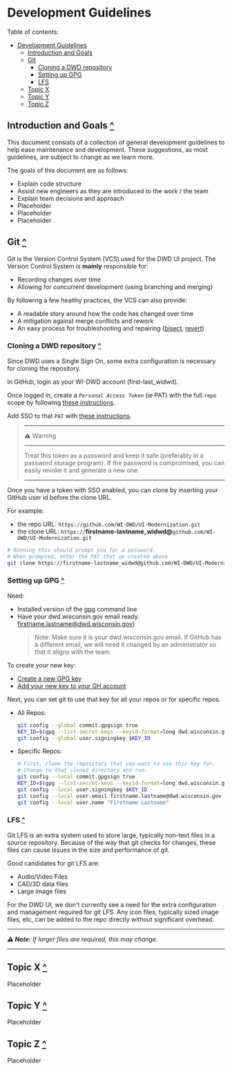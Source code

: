 # Development Guidelines

Table of contents:
- [Development Guidelines](#development-guidelines)
  - [Introduction and Goals](#introduction-and-goals-)
  - [Git](#git-)
    - [Cloning a DWD repository](#cloning-a-dwd-repository-)
    - [Setting up GPG](#setting-up-gpg-)
    - [LFS](#lfs-)
  - [Topic X](#topic-x-)
  - [Topic Y](#topic-y-)
  - [Topic Z](#topic-z-)

## Introduction and Goals [^](#development-guidelines)
This document consists of a collection of general development guidelines to help ease maintenance and development. These suggestions, as most guidelines, are subject to change as we learn more.

The goals of this document are as follows:
- Explain code structure
- Assist new engineers as they are introduced to the work / the team
- Explain team decisions and approach
- Placeholder
- Placeholder
- Placeholder

## Git [^](#development-guidelines)

Git is the Version Control System (VCS) used for the DWD UI project. The Version Control System is **mainly** responsible for:

- Recording changes over time
- Allowing for concurrent development (using branching and merging)

By following a few healthy practices, the VCS can also provide:

- A readable story around how the code has changed over time
- A mitigation against merge conflicts and rework
- An easy process for troubleshooting and repairing ([bisect](https://git-scm.com/docs/git-bisect),
  [revert](https://git-scm.com/docs/git-revert))

### Cloning a DWD repository [^](#development-guidelines)

Since DWD uses a Single Sign On, some extra configuration is necessary for cloning the repository.

In GitHub, login as your WI-DWD account (first-last_widwd).

Once logged in, create a *`Personal Access Token`* (ie PAT) with the full `repo` scope by following
[these instructions](https://docs.github.com/en/authentication/keeping-your-account-and-data-secure/creating-a-personal-access-token).

Add SSO to that `PAT` with [these instructions](https://docs.github.com/en/enterprise-cloud@latest/authentication/authenticating-with-saml-single-sign-on/authorizing-a-personal-access-token-for-use-with-saml-single-sign-on).

> ---
> ⚠ Warning
>
> ---
> Treat this token as a password and keep it safe (preferably in a password storage program). If the password is
> compromised, you can easily revoke it and generate a new one.
>
> ---

Once you have a token with SSO enabled, you can clone by inserting your GitHub user id before the clone URL.

For example:
- the repo URL: `https://github.com/WI-DWD/UI-Modernization.git`
- the clone URL: `https://`**firstname-lastname_widwd@**`github.com/WI-DWD/UI-Modernization.git`

```bash
# Running this should prompt you for a password.
# When prompted, enter the PAT that we created above
git clone https://firstname-lastname_widwd@github.com/WI-DWD/UI-Modernization.git`
```

### Setting up GPG [^](#development-guidelines)
Need:
- Installed version of the [gpg](https://www.gnupg.org/download/#sec-1-2) command line
- Have your dwd.wisconsin.gov email ready. firstname.lastname@dwd.wisconsin.gov)
  > Note: Make sure it is your dwd.wisconsin.gov email. If GitHub has a different email, we will need it
  > changed by an administrator so that it aligns with the team.

To create your new key:
- [Create a new GPG key](https://docs.github.com/en/authentication/managing-commit-signature-verification/generating-a-new-gpg-key)
- [Add your new key to your GH account](https://docs.github.com/en/authentication/managing-commit-signature-verification/adding-a-new-gpg-key-to-your-github-account)

Next, you can set git to use that key for all your repos or for specific repos.
- All Repos:
  ```bash
  git config --global commit.gpgsign true
  KEY_ID=$(gpg --list-secret-keys --keyid-format=long dwd.wisconsin.gov | grep ^sec | sed -e 's|.*/\([A-Z0-9]*\) .*|\1|')
  git config --global user.signingkey $KEY_ID
  ```

- Specific Repos:

  ```bash
  # First, clone the repository that you want to use this key for.
  # Change to that cloned directory and run:
  git config --local commit.gpgsign true
  KEY_ID=$(gpg --list-secret-keys --keyid-format=long dwd.wisconsin.gov | grep ^sec | sed -e 's|.*/\([A-Z0-9]*\) .*|\1|')
  git config --local user.signingkey $KEY_ID
  git config --local user.email firstname.lastname@dwd.wisconsin.gov
  git config --local user.name "Firstname Lastname"
  ```

### LFS [^](#development-guidelines)

Git LFS is an extra system used to store large, typically non-text files in a source repository. Because of the way that git checks for changes, these files can cause issues in the size and performance of git.

Good candidates for git LFS are:
- Audio/Video Files
- CAD/3D data files
- Large image files

For the DWD UI, we don't currently see a need for the extra configuration and management required for git LFS. Any icon files, typically sized image files, etc, can be added to the repo directly without significant overhead.

---
***⚠ Note:** If larger files are required, this may change.*

---

## Topic X [^](#development-guidelines)
Placeholder

## Topic Y [^](#development-guidelines)
Placeholder

## Topic Z [^](#development-guidelines)
Placeholder
